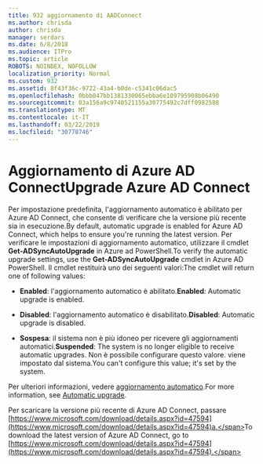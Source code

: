 ```yaml
---
title: 932 aggiornamento di AADConnect
ms.author: chrisda
author: chrisda
manager: serdars
ms.date: 6/8/2018
ms.audience: ITPro
ms.topic: article
ROBOTS: NOINDEX, NOFOLLOW
localization_priority: Normal
ms.custom: 932
ms.assetid: 8f43f36c-9722-43a4-b0de-c5341c06dac5
ms.openlocfilehash: 0bbb847bb1381330065ebba6e109795908b06490
ms.sourcegitcommit: 03a156a9c9740521155a30775492c7dff0982588
ms.translationtype: MT
ms.contentlocale: it-IT
ms.lasthandoff: 03/22/2019
ms.locfileid: "30778746"
---
```

# <a name="upgrade-azure-ad-connect"></a><span data-ttu-id="2e71c-102">Aggiornamento di Azure AD Connect</span><span class="sxs-lookup"><span data-stu-id="2e71c-102">Upgrade Azure AD Connect</span></span>

<span data-ttu-id="2e71c-103">Per impostazione predefinita, l'aggiornamento automatico è abilitato per Azure AD Connect, che consente di verificare che la versione più recente sia in esecuzione.</span><span class="sxs-lookup"><span data-stu-id="2e71c-103">By default, automatic upgrade is enabled for Azure AD Connect, which helps to ensure you're running the latest version.</span></span> <span data-ttu-id="2e71c-104">Per verificare le impostazioni di aggiornamento automatico, utilizzare il cmdlet **Get-ADSyncAutoUpgrade** in Azure ad PowerShell.</span><span class="sxs-lookup"><span data-stu-id="2e71c-104">To verify the automatic upgrade settings, use the **Get-ADSyncAutoUpgrade** cmdlet in Azure AD PowerShell.</span></span> <span data-ttu-id="2e71c-105">Il cmdlet restituirà uno dei seguenti valori:</span><span class="sxs-lookup"><span data-stu-id="2e71c-105">The cmdlet will return one of following values:</span></span> 
  
- <span data-ttu-id="2e71c-106">**Enabled**: l'aggiornamento automatico è abilitato.</span><span class="sxs-lookup"><span data-stu-id="2e71c-106">**Enabled**: Automatic upgrade is enabled.</span></span> 
    
- <span data-ttu-id="2e71c-107">**Disabled**: l'aggiornamento automatico è disabilitato.</span><span class="sxs-lookup"><span data-stu-id="2e71c-107">**Disabled**: Automatic upgrade is disabled.</span></span> 
    
- <span data-ttu-id="2e71c-108">**Sospesa**: il sistema non è più idoneo per ricevere gli aggiornamenti automatici.</span><span class="sxs-lookup"><span data-stu-id="2e71c-108">**Suspended**: The system is no longer eligible to receive automatic upgrades.</span></span> <span data-ttu-id="2e71c-109">Non è possibile configurare questo valore. viene impostato dal sistema.</span><span class="sxs-lookup"><span data-stu-id="2e71c-109">You can't configure this value; it's set by the system.</span></span> 
    
<span data-ttu-id="2e71c-110">Per ulteriori informazioni, vedere [aggiornamento automatico](https://docs.microsoft.com/azure/active-directory/connect/active-directory-aadconnect-feature-automatic-upgrade).</span><span class="sxs-lookup"><span data-stu-id="2e71c-110">For more information, see [Automatic upgrade](https://docs.microsoft.com/azure/active-directory/connect/active-directory-aadconnect-feature-automatic-upgrade).</span></span>
  
<span data-ttu-id="2e71c-111">Per scaricare la versione più recente di Azure AD Connect, passare [https://www.microsoft.com/download/details.aspx?id=47594](https://www.microsoft.com/download/details.aspx?id=47594)a.</span><span class="sxs-lookup"><span data-stu-id="2e71c-111">To download the latest version of Azure AD Connect, go to [https://www.microsoft.com/download/details.aspx?id=47594](https://www.microsoft.com/download/details.aspx?id=47594).</span></span>
  

